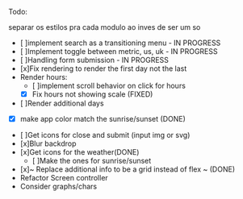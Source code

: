 Todo:

separar os estilos pra cada modulo ao inves de ser um so

- [ ]implement search as a transitioning menu - IN PROGRESS
- [ ]Implement toggle between metric, us, uk - IN PROGRESS
- [ ]Handling form submission - IN PROGRESS
- [x]Fix rendering to render the first day not the last
- Render hours:
  - [ ]implement scroll behavior on click for hours
  - [x] Fix hours not showing scale (FIXED)
- [ ]Render additional days
- [x] make app color match the sunrise/sunset (DONE)
- [ ]Get icons for close and submit (input img or svg)
- [x]Blur backdrop
- [x]Get icons for the weather(DONE)
  - [ ]Make the ones for sunrise/sunset
- [x]~ Replace additional info to be a grid instead of flex ~ (DONE)
- Refactor Screen controller
- Consider graphs/chars
